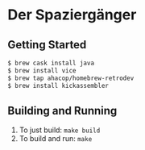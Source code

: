 # Der Spaziergänger

## Getting Started

```sh
$ brew cask install java
$ brew install vice
$ brew tap ahacop/homebrew-retrodev
$ brew install kickassembler
```

## Building and Running

1. To just build: `make build`
1. To build and run: `make`
